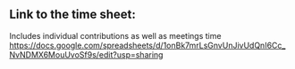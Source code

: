 ## Link to the time sheet:
Includes individual contributions as well as meetings time
https://docs.google.com/spreadsheets/d/1onBk7mrLsGnvUnJivUdQnI6Cc_NvNDMX6MouUvoSf9s/edit?usp=sharing
